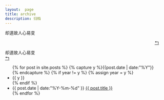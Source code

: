 ```yaml
---
layout:  page
title: archive
description: 归档
---
```

<p align="left">却道故人心易变</p>
<p align="right">
  <a href="/" >↰</a>
</p>
<div class="left">却道故人心易变</div><div class="right"><a href="/" >↰</a></div>
<ul class="archive">
{% for post in site.posts %}
  {% capture y %}{{post.date | date:"%Y"}}{% endcapture %}
  {% if year != y %}
    {% assign year = y %}
    <li class="year">{{ y }}</li>
  {% endif %}
  <li class="item">
    <time datetime="{{ post.date | date:"%Y-%m-%d" }}">{{ post.date | date:"%Y-%m-%d" }}</time>
    <a href="{{ post.url }}" title="{{ post.title }}">{{ post.title }}</a>
  </li>
{% endfor %}
</ul>
